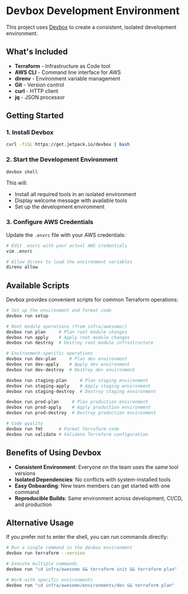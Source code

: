 # Devbox Development Environment

This project uses [Devbox](https://www.jetpack.io/devbox) to create a consistent, isolated development environment.

## What's Included

- **Terraform** - Infrastructure as Code tool
- **AWS CLI** - Command line interface for AWS
- **direnv** - Environment variable management
- **Git** - Version control
- **curl** - HTTP client
- **jq** - JSON processor

## Getting Started

### 1. Install Devbox

```bash
curl -fsSL https://get.jetpack.io/devbox | bash
```

### 2. Start the Development Environment

```bash
devbox shell
```

This will:
- Install all required tools in an isolated environment
- Display welcome message with available tools
- Set up the development environment

### 3. Configure AWS Credentials

Update the `.envrc` file with your AWS credentials:

```bash
# Edit .envrc with your actual AWS credentials
vim .envrc

# Allow direnv to load the environment variables
direnv allow
```

## Available Scripts

Devbox provides convenient scripts for common Terraform operations:

```bash
# Set up the environment and format code
devbox run setup

# Root module operations (from infra/awesome/)
devbox run plan     # Plan root module changes
devbox run apply    # Apply root module changes
devbox run destroy  # Destroy root module infrastructure

# Environment-specific operations
devbox run dev-plan     # Plan dev environment
devbox run dev-apply    # Apply dev environment
devbox run dev-destroy  # Destroy dev environment

devbox run staging-plan     # Plan staging environment
devbox run staging-apply    # Apply staging environment
devbox run staging-destroy  # Destroy staging environment

devbox run prod-plan     # Plan production environment
devbox run prod-apply    # Apply production environment
devbox run prod-destroy  # Destroy production environment

# Code quality
devbox run fmt      # Format Terraform code
devbox run validate # Validate Terraform configuration
```

## Benefits of Using Devbox

- **Consistent Environment**: Everyone on the team uses the same tool versions
- **Isolated Dependencies**: No conflicts with system-installed tools
- **Easy Onboarding**: New team members can get started with one command
- **Reproducible Builds**: Same environment across development, CI/CD, and production

## Alternative Usage

If you prefer not to enter the shell, you can run commands directly:

```bash
# Run a single command in the devbox environment
devbox run terraform --version

# Execute multiple commands
devbox run "cd infra/awesome && terraform init && terraform plan"

# Work with specific environments
devbox run "cd infra/awesome/environments/dev && terraform plan"
```
